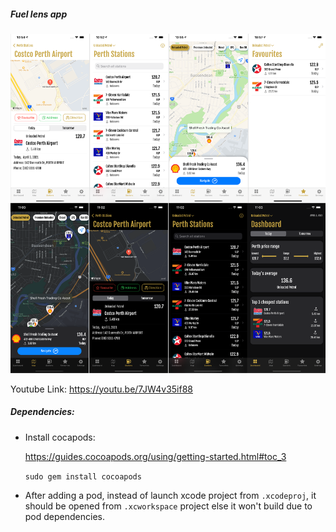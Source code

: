 ##### Fuel lens app

<img src="ScreenShots/FuelLensApp.png" style="width:800px" >

Youtube Link: https://youtu.be/7JW4v35if88

##### Dependencies:

- Install cocapods:

  https://guides.cocoapods.org/using/getting-started.html#toc_3

  `sudo gem install cocoapods`

- After adding a pod, instead of launch xcode project from `.xcodeproj`, it should be opened from `.xcworkspace` project else it won't build due to pod dependencies.

